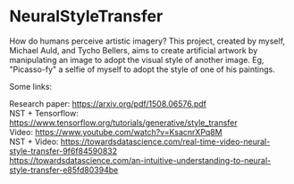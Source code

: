 # NeuralStyleTransfer

How do humans perceive artistic imagery? This project, created by myself, Michael Auld, and Tycho Bellers, aims to create artificial artwork by manipulating an image to adopt the visual style of another image. Eg, "Picasso-fy" a selfie of myself to adopt the style of one of his paintings. 


Some links:

Research paper: https://arxiv.org/pdf/1508.06576.pdf  <br>
NST + Tensorflow: https://www.tensorflow.org/tutorials/generative/style_transfer <br>
Video: https://www.youtube.com/watch?v=KsacnrXPq8M <br>
NST + Video: https://towardsdatascience.com/real-time-video-neural-style-transfer-9f6f84590832 <br>
https://towardsdatascience.com/an-intuitive-understanding-to-neural-style-transfer-e85fd80394be
